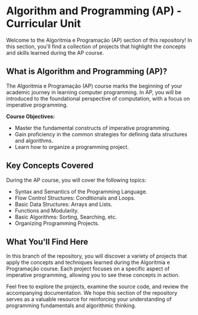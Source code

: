 # Algorithm and Programming (AP) - Curricular Unit

Welcome to the Algoritmia e Programação (AP) section of this repository! In this section, you'll find a collection of projects that highlight the concepts and skills learned during the AP course.

## What is Algorithm and Programming (AP)?

The Algoritmia e Programação (AP) course marks the beginning of your academic journey in learning computer programming. In AP, you will be introduced to the foundational perspective of computation, with a focus on imperative programming.

**Course Objectives:**
- Master the fundamental constructs of imperative programming.
- Gain proficiency in the common strategies for defining data structures and algorithms.
- Learn how to organize a programming project.

## Key Concepts Covered

During the AP course, you will cover the following topics:

- Syntax and Semantics of the Programming Language.
- Flow Control Structures: Conditionals and Loops.
- Basic Data Structures: Arrays and Lists.
- Functions and Modularity.
- Basic Algorithms: Sorting, Searching, etc.
- Organizing Programming Projects.

## What You'll Find Here

In this branch of the repository, you will discover a variety of projects that apply the concepts and techniques learned during the Algoritmia e Programação course. Each project focuses on a specific aspect of imperative programming, allowing you to see these concepts in action.

Feel free to explore the projects, examine the source code, and review the accompanying documentation. We hope this section of the repository serves as a valuable resource for reinforcing your understanding of programming fundamentals and algorithmic thinking.
